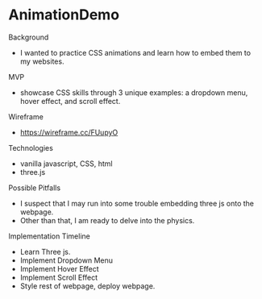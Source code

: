 
# AnimationDemo

Background 
  - I wanted to practice CSS animations and learn how to embed them to my websites.

MVP	
  - showcase CSS skills through 3 unique examples: a dropdown menu, hover effect, and scroll effect.
  
Wireframe
  - https://wireframe.cc/FUupyO
  
Technologies 
  - vanilla javascript, CSS, html
  - three.js
 
Possible Pitfalls
  - I suspect that I may run into some trouble embedding three js onto the webpage.
  - Other than that, I am ready to delve into the physics.
 
 
Implementation Timeline
  - Learn Three js.
  - Implement Dropdown Menu	
  - Implement Hover Effect
  - Implement Scroll Effect
  - Style rest of webpage, deploy webpage.
